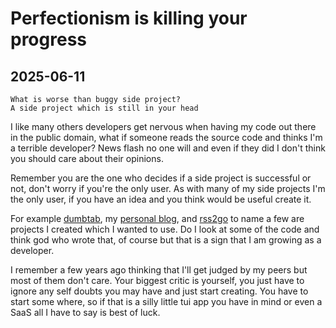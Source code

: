 # Perfectionism is killing your progress

## 2025-06-11

```
What is worse than buggy side project?
A side project which is still in your head
```

I like many others developers get nervous when having my code out there in the
public domain, what if someone reads the source code and thinks I'm a terrible
developer?
News flash no one will and even if they did I don't think you should care about
their opinions.

Remember you are the one who decides if a side project is successful or not,
don't worry if you're the only user.
As with many of my side projects I'm the only user, if you have an idea and
you think would be useful create it.

For example
[dumbtab](https://github.com/nathanberry97/dumbtab.nvim),
my [personal blog](https://github.com/nathanberry97/personalWebsite),
and [rss2go](https://github.com/nathanberry97/rss2go)
to name a few are projects I created which I wanted to use.
Do I look at some of the code and think god who wrote that, of course but that
is a sign that I am growing as a developer.

I remember a few years ago thinking that I'll get judged by my peers but most
of them don't care.
Your biggest critic is yourself, you just have to ignore any self doubts you
may have and just start creating.
You have to start some where, so if that is a silly little tui app you have
in mind or even a SaaS all I have to say is best of luck.
